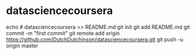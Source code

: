# datasciencecoursera
echo # datasciencecoursera >> README.md
git init
git add README.md
git commit -m "first commit"
git remote add origin https://github.com/DutchDutchinson/datasciencecoursera.git
git push -u origin master
